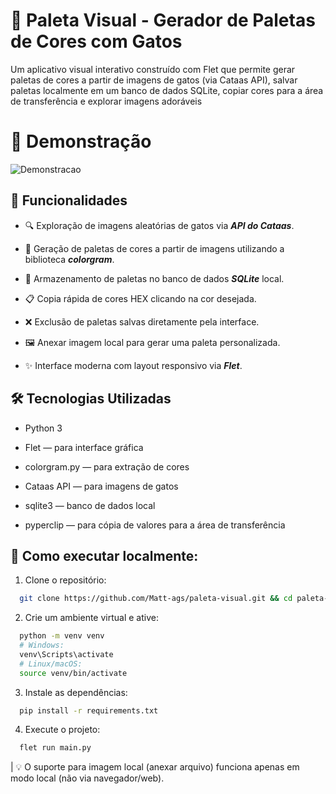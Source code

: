 # 🎨 Paleta Visual - Gerador de Paletas de Cores com Gatos

Um aplicativo visual interativo construído com Flet que permite gerar paletas de cores a partir de imagens de gatos (via Cataas API), salvar paletas localmente em um banco de dados SQLite, copiar cores para a área de transferência e explorar imagens adoráveis

# 📸 Demonstração
![Demonstracao](https://github.com/user-attachments/assets/6c2d0fa1-2b8b-4f20-9e20-2e7df0aef4f2)

## 🚀 Funcionalidades

- 🔍 Exploração de imagens aleatórias de gatos via ***API do Cataas***.

- 🎨 Geração de paletas de cores a partir de imagens utilizando a biblioteca ***colorgram***.

- 💾 Armazenamento de paletas no banco de dados ***SQLite*** local.

- 📋 Copia rápida de cores HEX clicando na cor desejada.

- ❌ Exclusão de paletas salvas diretamente pela interface.

- 🖼️ Anexar imagem local para gerar uma paleta personalizada.

- ✨ Interface moderna com layout responsivo via ***Flet***.

## 🛠️ Tecnologias Utilizadas

- Python 3

- Flet — para interface gráfica

- colorgram.py — para extração de cores

- Cataas API — para imagens de gatos

- sqlite3 — banco de dados local

- pyperclip — para cópia de valores para a área de transferência

## 🧪 Como executar localmente:

1. Clone o repositório:
``` bash
  git clone https://github.com/Matt-ags/paleta-visual.git && cd paleta-visual
```

2. Crie um ambiente virtual e ative:
```bash
  python -m venv venv
  # Windows:
  venv\Scripts\activate
  # Linux/macOS:
  source venv/bin/activate
```

3. Instale as dependências:

```bash
  pip install -r requirements.txt
```

4. Execute o projeto:

```bash
  flet run main.py
```
  | 💡 O suporte para imagem local (anexar arquivo) funciona apenas em modo local (não via navegador/web).
